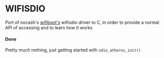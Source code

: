 # WIFISDIO
Port of nocash's [wifiboot's](https://problemkaputt.de/wifiboot.htm) wifisdio driver to C, in order to provide a normal API of accessing and to learn how it works

#### Done
Pretty much nothing, just getting started with `sdio_atheros_init()`